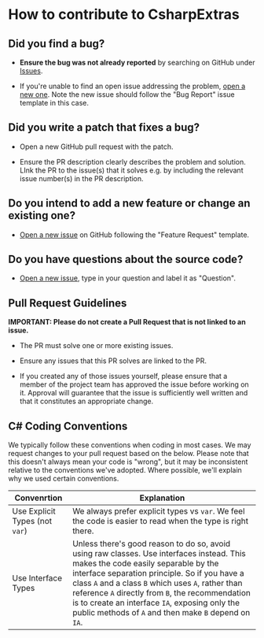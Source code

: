 # How to contribute to CsharpExtras

## **Did you find a bug?**

* **Ensure the bug was not already reported** by searching on GitHub under [Issues](https://github.com/ColmBhandal/CsharpExtras/issues).

* If you're unable to find an open issue addressing the problem, [open a new one](https://github.com/ColmBhandal/CsharpExtras/issues/new?assignees=&labels=bug&template=bug_report.md&title=). Note the new issue should follow the "Bug Report" issue template in this case.

## **Did you write a patch that fixes a bug?**

* Open a new GitHub pull request with the patch.

* Ensure the PR description clearly describes the problem and solution. LInk the PR to the issue(s) that it solves e.g. by including the relevant issue number(s) in the PR description.

## **Do you intend to add a new feature or change an existing one?**

* [Open a new issue](https://github.com/ColmBhandal/CsharpExtras/issues/new?assignees=&labels=enhancement&template=feature_request.md&title=) on GitHub following the "Feature Request" template.

## **Do you have questions about the source code?**

* [Open a new issue](https://github.com/ColmBhandal/CsharpExtras/issues/new), type in your question and label it as "Question".

## Pull Request Guidelines

**IMPORTANT: Please do not create a Pull Request that is not linked to an issue.**

* The PR must solve one or more existing issues.

* Ensure any issues that this PR solves are linked to the PR.

* If you created any of those issues yourself, please ensure that a member of the project team has approved the issue before working on it. Approval will guarantee that the issue is sufficiently well written and that it constitutes an appropriate change.

## C# Coding Conventions

We typically follow these conventions when coding in most cases. We may request changes to your pull request based on the below. Please note that this doesn't always mean your code is "wrong", but it may be inconsistent relative to the conventions we've adopted. Where possible, we'll explain why we used certain conventions.

| Convenrtion | Explanation |
|---|---|
| Use Explicit Types (not `var`) | We always prefer explicit types vs `var`. We feel the code is easier to read when the type is right there. |
| Use Interface Types | Unless there's good reason to do so, avoid using raw classes. Use interfaces instead. This makes the code easily separable by the interface separation principle. So if you have a class `A` and a class `B` which uses `A`, rather than reference `A` directly from `B`, the recommendation is to create an interface `IA`, exposing only the public methods of `A` and then make `B` depend on `IA`.|
